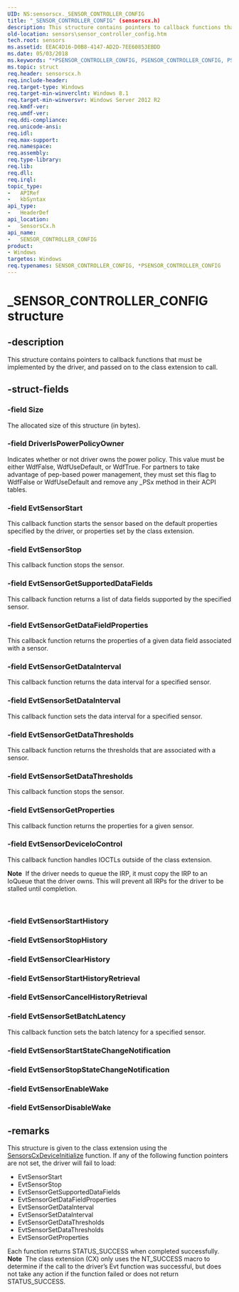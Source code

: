 ```yaml
---
UID: NS:sensorscx._SENSOR_CONTROLLER_CONFIG
title: "_SENSOR_CONTROLLER_CONFIG" (sensorscx.h)
description: This structure contains pointers to callback functions that must be implemented by the driver, and passed on to the class extension to call.
old-location: sensors\sensor_controller_config.htm
tech.root: sensors
ms.assetid: EEAC4D16-D0B8-4147-AD2D-7EE60853EBDD
ms.date: 05/03/2018
ms.keywords: "*PSENSOR_CONTROLLER_CONFIG, PSENSOR_CONTROLLER_CONFIG, PSENSOR_CONTROLLER_CONFIG structure pointer [Sensor Devices], SENSOR_CONTROLLER_CONFIG, SENSOR_CONTROLLER_CONFIG structure [Sensor Devices], _SENSOR_CONTROLLER_CONFIG, sensors.sensor_controller_config, sensorscx/PSENSOR_CONTROLLER_CONFIG, sensorscx/SENSOR_CONTROLLER_CONFIG"
ms.topic: struct
req.header: sensorscx.h
req.include-header: 
req.target-type: Windows
req.target-min-winverclnt: Windows 8.1
req.target-min-winversvr: Windows Server 2012 R2
req.kmdf-ver: 
req.umdf-ver: 
req.ddi-compliance: 
req.unicode-ansi: 
req.idl: 
req.max-support: 
req.namespace: 
req.assembly: 
req.type-library: 
req.lib: 
req.dll: 
req.irql: 
topic_type:
-	APIRef
-	kbSyntax
api_type:
-	HeaderDef
api_location:
-	SensorsCx.h
api_name:
-	SENSOR_CONTROLLER_CONFIG
product:
- Windows
targetos: Windows
req.typenames: SENSOR_CONTROLLER_CONFIG, *PSENSOR_CONTROLLER_CONFIG
---
```


# _SENSOR_CONTROLLER_CONFIG structure


## -description


This structure contains pointers to callback functions that must be implemented by the driver, and passed on to the class extension to call.


## -struct-fields




### -field Size

The allocated size of this structure (in bytes).


### -field DriverIsPowerPolicyOwner

Indicates whether or not driver owns the power policy. This value must be either WdfFalse, WdfUseDefault, or WdfTrue. For partners to take advantage of pep-based power management, they must set this flag to WdfFalse or WdfUseDefault and remove any _PSx method in their ACPI tables.


### -field EvtSensorStart

This callback function starts the sensor based on the default properties specified by the driver, or properties set by the class extension.


### -field EvtSensorStop

This callback function stops the sensor.


### -field EvtSensorGetSupportedDataFields

This callback function returns a list of data fields supported by the specified sensor.


### -field EvtSensorGetDataFieldProperties

This callback function returns the properties of a given data field associated with a sensor.


### -field EvtSensorGetDataInterval

This callback function returns the data interval for a specified sensor.


### -field EvtSensorSetDataInterval

This callback function sets the data interval for a specified sensor.


### -field EvtSensorGetDataThresholds

This callback function returns the thresholds that are associated with a sensor.


### -field EvtSensorSetDataThresholds

This callback function stops the sensor.


### -field EvtSensorGetProperties

This callback function returns the properties for a given sensor.


### -field EvtSensorDeviceIoControl

This callback function handles IOCTLs outside of the class extension.<div class="alert"><b>Note</b>  If the driver needs to queue the IRP, it must copy the IRP to an IoQueue that the driver owns. This will prevent all IRPs for the driver to be stalled until completion.</div>
<div> </div>



### -field EvtSensorStartHistory

 


### -field EvtSensorStopHistory

 


### -field EvtSensorClearHistory

 


### -field EvtSensorStartHistoryRetrieval

 


### -field EvtSensorCancelHistoryRetrieval

 


### -field EvtSensorSetBatchLatency

This callback function sets the batch latency for a specified sensor.


### -field EvtSensorStartStateChangeNotification

 


### -field EvtSensorStopStateChangeNotification

 


### -field EvtSensorEnableWake

 


### -field EvtSensorDisableWake

 




## -remarks



This structure is given to the class extension using the <a href="https://msdn.microsoft.com/library/windows/hardware/dn957086">SensorsCxDeviceInitialize</a> function. If any of the following function pointers are not set, the driver will fail to load:

<ul>
<li>EvtSensorStart</li>
<li>EvtSensorStop</li>
<li>EvtSensorGetSupportedDataFields</li>
<li>EvtSensorGetDataFieldProperties</li>
<li>EvtSensorGetDataInterval</li>
<li>EvtSensorSetDataInterval</li>
<li>EvtSensorGetDataThresholds</li>
<li>EvtSensorSetDataThresholds</li>
<li>EvtSensorGetProperties</li>
</ul>
Each function returns STATUS_SUCCESS when completed successfully.

<div class="alert"><b>Note</b>  The class extension (CX) only uses the NT_SUCCESS macro to determine if the call to the driver’s Evt function was successful, but does not take any action if the function failed or does not return STATUS_SUCCESS.

</div>
<div> </div>




